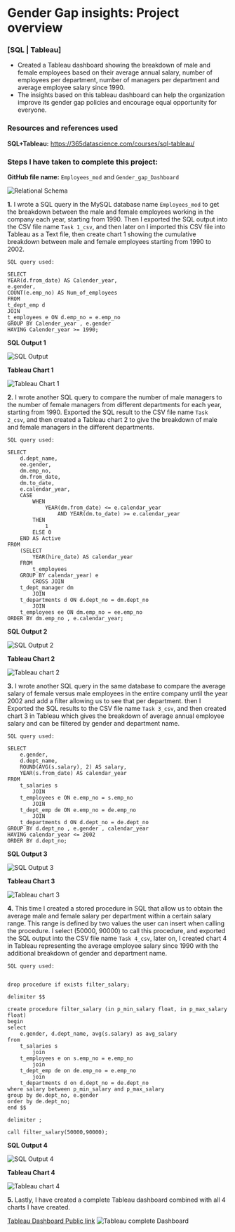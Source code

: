 # Gender Gap insights: Project overview
### [SQL | Tableau]

* Created a Tableau dashboard showing the breakdown of male and female employees based on their average annual salary, number of employees per department, number of managers per department and average employee salary since 1990.
* The insights based on this tableau dashboard can help the organization improve its gender gap policies and encourage equal opportunity for everyone.

### Resources and references used

**SQL+Tableau:** https://365datascience.com/courses/sql-tableau/

### Steps I have taken to complete this project:
**GitHub file name:** `Employees_mod` and `Gender_gap_Dashboard`

![](https://github.com/Inder-rana/course_projects/blob/main/Gender_gap_SQL_Tableau/image_database.PNG "Relational Schema")

**1.** I wrote a SQL query in the MySQL database name `Employees_mod` to get the breakdown between the male and female employees working in the company each year, starting from 1990. Then I exported the SQL output into the CSV file name `Task 1_csv`, and then later on I imported this CSV file into Tableau as a Text file, then create chart 1 showing the cumulative breakdown between male and female employees starting from 1990 to 2002.


	SQL query used: 

```
SELECT
YEAR(d.from_date) AS Calender_year,
e.gender,
COUNT(e.emp_no) AS Num_of_employees
FROM
t_dept_emp d
JOIN
t_employees e ON d.emp_no = e.emp_no
GROUP BY Calender_year , e.gender
HAVING Calender_year >= 1990;
```
**SQL Output 1**

![SQL Output](https://github.com/Inder-rana/course_projects/blob/main/Gender_gap_SQL_Tableau/images/image_SQL_output_task1.PNG "SQL Output 1")

**Tableau Chart 1**

![Tableau Chart 1](https://github.com/Inder-rana/course_projects/blob/main/Gender_gap_SQL_Tableau/images/image_chart1.PNG "Tableau chart 1")



**2.** I wrote another SQL query to compare the number of male managers to the number of female managers from different departments for each year, starting from 1990. Exported the SQL result to the CSV file name `Task 2_csv`, and then created a Tableau chart 2 to give the breakdown of male and female managers in the different departments.


	SQL query used:

```
SELECT 
    d.dept_name,
    ee.gender,
    dm.emp_no,
    dm.from_date,
    dm.to_date,
    e.calendar_year,
    CASE
        WHEN
            YEAR(dm.from_date) <= e.calendar_year
                AND YEAR(dm.to_date) >= e.calendar_year
        THEN
            1
        ELSE 0
    END AS Active
FROM
    (SELECT 
        YEAR(hire_date) AS calendar_year
    FROM
        t_employees
    GROUP BY calendar_year) e
        CROSS JOIN
    t_dept_manager dm
        JOIN
    t_departments d ON d.dept_no = dm.dept_no
        JOIN
    t_employees ee ON dm.emp_no = ee.emp_no
ORDER BY dm.emp_no , e.calendar_year;
```
**SQL Output 2**

![](https://github.com/Inder-rana/course_projects/blob/main/Gender_gap_SQL_Tableau/images/image_SQL_output_task2.PNG "SQL Output 2")

**Tableau Chart 2**

![](https://github.com/Inder-rana/course_projects/blob/main/Gender_gap_SQL_Tableau/images/image_chart2.PNG "Tableau chart 2")



**3.** I wrote another SQL query in the same database to compare the average salary of female versus male employees in the entire company until the year 2002 and add a filter allowing us to see that per department. then I Exported the SQL results to the CSV file name `Task 3_csv`, and then created chart 3 in Tableau which gives the breakdown of average annual employee salary and can be filtered by gender and department name.

	SQL query used:

```
SELECT 
    e.gender,
    d.dept_name,
    ROUND(AVG(s.salary), 2) AS salary,
    YEAR(s.from_date) AS calendar_year
FROM
    t_salaries s
        JOIN
    t_employees e ON e.emp_no = s.emp_no
        JOIN
    t_dept_emp de ON e.emp_no = de.emp_no
        JOIN
    t_departments d ON d.dept_no = de.dept_no
GROUP BY d.dept_no , e.gender , calendar_year
HAVING calendar_year <= 2002
ORDER BY d.dept_no;
```
**SQL Output 3**

![](https://github.com/Inder-rana/course_projects/blob/main/Gender_gap_SQL_Tableau/images/image_SQL_output_task3.PNG "SQL Output 3")

**Tableau Chart 3**

![](https://github.com/Inder-rana/course_projects/blob/main/Gender_gap_SQL_Tableau/images/image_chart3.PNG "Tableau chart 3")


**4.** This time I created a stored procedure in SQL that allow us to obtain the average male and female salary per department within a certain salary range. This range is defined by two values the user can insert when calling the procedure. I select (50000, 90000) to call this procedure, and exported the SQL output into the CSV file name `Task 4_csv`, later on, I created chart 4 in Tableau representing the average employee salary since 1990 with the additional breakdown of gender and department name.

	SQL query used:

```

drop procedure if exists filter_salary;

delimiter $$

create procedure filter_salary (in p_min_salary float, in p_max_salary float)
begin
select
	e.gender, d.dept_name, avg(s.salary) as avg_salary
from
	t_salaries s
		join
    t_employees e on s.emp_no = e.emp_no
		join
    t_dept_emp de on de.emp_no = e.emp_no
		join
    t_departments d on d.dept_no = de.dept_no
where salary between p_min_salary and p_max_salary
group by de.dept_no, e.gender
order by de.dept_no;
end $$

delimiter ;

call filter_salary(50000,90000);
```
**SQL Output 4**

![](https://github.com/Inder-rana/course_projects/blob/main/Gender_gap_SQL_Tableau/images/image_SQL_output_task4.PNG "SQL Output 4")

**Tableau Chart 4**

![](https://github.com/Inder-rana/course_projects/blob/main/Gender_gap_SQL_Tableau/images/image_chart4.PNG "Tableau chart 4")

**5.** Lastly, I have created a complete Tableau dashboard combined with all 4 charts I have created. 

[Tableau Dashboard Public link](https://public.tableau.com/app/profile/inderjeet.singh4420/viz/GenderGap_16817125020040/Dashboard1)
![](https://github.com/Inder-rana/course_projects/blob/main/Gender_gap_SQL_Tableau/images/image_gender_gap_dashboard.PNG "Tableau complete Dashboard")







